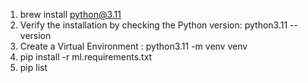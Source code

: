 1. brew install python@3.11
2. Verify the installation by checking the Python version: python3.11 --version
3. Create a Virtual Environment : python3.11 -m venv venv
4. pip install -r ml.requirements.txt
5. pip list

